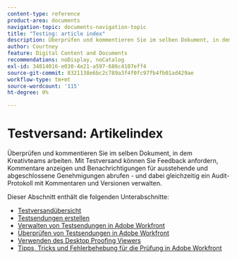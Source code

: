 ```yaml
---
content-type: reference
product-area: documents
navigation-topic: documents-navigation-topic
title: "Testing: article index"
description: Überprüfen und kommentieren Sie im selben Dokument, in dem Kreativteams arbeiten. Mit Workfront Testing können Sie Feedback anfordern, Kommentare anzeigen und Benachrichtigungen für ausstehende und abgeschlossene Genehmigungen abrufen - und dabei gleichzeitig ein Audit-Protokoll mit Kommentaren und Versionen verwalten.
author: Courtney
feature: Digital Content and Documents
recommendations: noDisplay, noCatalog
exl-id: 34814016-e030-4e21-a597-686c4107eff4
source-git-commit: 8321138e6bc2c789a3f4f0fc97fb4fb01ad429ae
workflow-type: tm+mt
source-wordcount: '115'
ht-degree: 0%

---
```


# Testversand: Artikelindex

<!-- Audited: 12/2023 -->

Überprüfen und kommentieren Sie im selben Dokument, in dem Kreativteams arbeiten. Mit Testversand können Sie Feedback anfordern, Kommentare anzeigen und Benachrichtigungen für ausstehende und abgeschlossene Genehmigungen abrufen - und dabei gleichzeitig ein Audit-Protokoll mit Kommentaren und Versionen verwalten.

Dieser Abschnitt enthält die folgenden Unterabschnitte:

* [Testversandübersicht](../../review-and-approve-work/proofing/proofing-overview/proofing-basics.md)
* [Testsendungen erstellen](../../review-and-approve-work/proofing/creating-proofs-within-workfront/create-proofs-in-wf.md)
* [Verwalten von Testsendungen in Adobe Workfront](../../review-and-approve-work/proofing/managing-proofs-within-workfront/manage-proofs-in-wf.md)
* [Überprüfen von Testsendungen in Adobe Workfront](../../review-and-approve-work/proofing/reviewing-proofs-within-workfront/review-proofs-in-wf.md)
* [Verwenden des Desktop Proofing Viewers](/help/quicksilver/review-and-approve-work/proofing/use-the-desktop-proofing-viewer/use-desktop-proofing-viewer.md)
* [Tipps, Tricks und Fehlerbehebung für die Prüfung in Adobe Workfront](../../review-and-approve-work/proofing/tips-tricks-and-troubleshooting/tips-tricks-troubleshooting-proofing.md)
